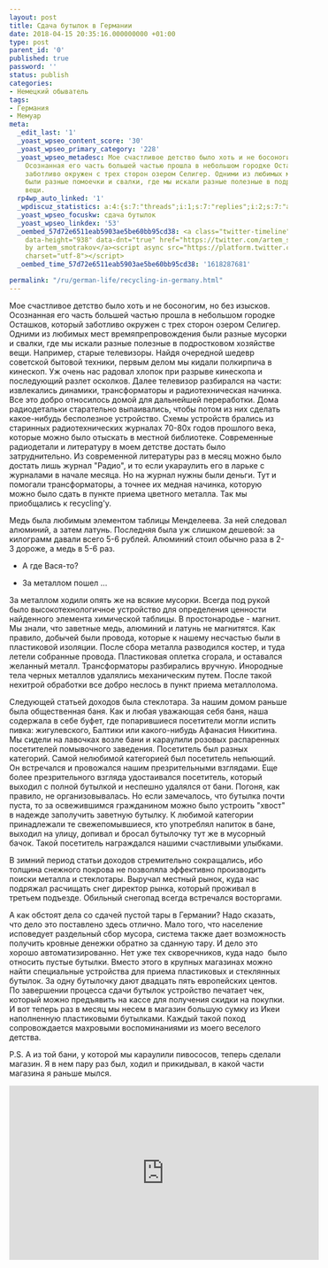 ```yaml
---
layout: post
title: Сдача бутылок в Германии
date: 2018-04-15 20:35:16.000000000 +01:00
type: post
parent_id: '0'
published: true
password: ''
status: publish
categories:
- Немецкий обыватель
tags:
- Германия
- Мемуар
meta:
  _edit_last: '1'
  _yoast_wpseo_content_score: '30'
  _yoast_wpseo_primary_category: '228'
  _yoast_wpseo_metadesc: Мое счастливое детство было хоть и не босоногим, но без изысков.
    Осознанная его часть большей частью прошла в небольшом городке Осташков, который
    заботливо окружен с трех сторон озером Селигер. Одними из любимых мест времяпрепровождения
    были разные помоечки и свалки, где мы искали разные полезные в подростковом хозяйстве
    вещи.
  rp4wp_auto_linked: '1'
  _wpdiscuz_statistics: a:4:{s:7:"threads";i:1;s:7:"replies";i:2;s:7:"authors";i:3;s:14:"recent_authors";a:3:{i:0;O:8:"stdClass":3:{s:20:"comment_author_email";s:19:"slavik@svyrydiuk.eu";s:14:"comment_author";s:6:"Slavik";s:7:"user_id";s:1:"0";}i:1;O:8:"stdClass":3:{s:20:"comment_author_email";s:25:"artem.smotrakov@gmail.com";s:14:"comment_author";s:5:"Artem";s:7:"user_id";s:1:"1";}i:2;O:8:"stdClass":3:{s:20:"comment_author_email";s:6:"a@a.ru";s:14:"comment_author";s:10:"Диман";s:7:"user_id";s:1:"0";}}}
  _yoast_wpseo_focuskw: сдача бутылок
  _yoast_wpseo_linkdex: '53'
  _oembed_57d72e6511eab5903ae5be60bb95cd38: <a class="twitter-timeline" data-width="625"
    data-height="938" data-dnt="true" href="https://twitter.com/artem_smotrakov?ref_src=twsrc%5Etfw">Tweets
    by artem_smotrakov</a><script async src="https://platform.twitter.com/widgets.js"
    charset="utf-8"></script>
  _oembed_time_57d72e6511eab5903ae5be60bb95cd38: '1618287681'

permalink: "/ru/german-life/recycling-in-germany.html"
---
```

Мое счастливое детство было хоть и не босоногим, но без изысков. Осознанная его часть большей частью прошла в небольшом городке Осташков, который заботливо окружен с трех сторон озером Селигер. Одними из любимых мест времяпрепровождения были разные мусорки и свалки, где мы искали разные полезные в подростковом хозяйстве вещи. Например, старые телевизоры. Найдя очередной шедевр советской бытовой техники, первым делом мы кидали полкирпича в кинескоп. Уж очень нас радовал хлопок при разрыве кинескопа и последующий разлет осколков. Далее телевизор разбирался на части: извлекались динамики, трансформаторы и радиотехническая начинка. Все это добро относилось домой для дальнейшей переработки. Дома радиодетальки старательно выпаивались, чтобы потом из них сделать какое-нибудь бесполезное устройство. Схемы устройств брались из старинных радиотехнических журналах 70-80х годов прошлого века, которые можно было отыскать в местной библиотеке. Современные радиодетали и литературу в моем детстве достать было затруднительно. Из современной литературы раз в месяц можно было достать лишь журнал "Радио", и то если укараулить его в ларьке с журналами в начале месяца. Но на журнал нужны были деньги. Тут и помогали трансформаторы, а точнее их медная начинка, которую можно было сдать в пункте приема цветного металла. Так мы приобщались к recycling'у.



Медь была любимым элементом таблицы Менделеева. За ней следовал алюминий, а затем латунь. Последняя была уж слишком дешевой: за килограмм давали всего 5-6 рублей. Алюминий стоил обычно раза в 2-3 дороже, а медь в 5-6 раз.

- А где Вася-то?

- За металлом пошел ...

За металлом ходили опять же на всякие мусорки. Всегда под рукой было высокотехнологичное устройство для определения ценности найденного элемента химической таблицы. В простонародье - магнит. Мы знали, что заветные медь, алюминий и латунь не магнитятся. Как правило, добычей были провода, которые к нашему несчастью были в пластиковой изоляции. После сбора металла разводился костер, и туда летели собранные провода. Пластиковая оплетка сгорала, и оставался желанный металл. Трансформаторы разбирались вручную. Инородные тела черных металлов удалялись механическим путем. После такой нехитрой обработки все добро неслось в пункт приема металлолома.

Следующей статьей доходов была стеклотара. За нашим домом раньше была общественная баня. Как и любая уважающая себя баня, наша содержала в себе буфет, где попарившиеся посетители могли испить пивка: жигулевского, Балтики или какого-нибудь Афанасия Никитина. Мы сидели на лавочках возле бани и караулили розовых распаренных посетителей помывочного заведения. Посетитель был разных категорий. Самой нелюбимой категорией был посетитель непьющий. Он встречался и провожался нашим презрительными взглядами. Еще более презрительного взгляда удостаивался посетитель, который выходил с полной бутылкой и неспешно удалялся от бани. Погоня, как правило, не организовывалась. Но если замечалось, что бутылка почти пуста, то за освежившимся гражданином можно было устроить "хвост" в надежде заполучить заветную бутылку. К любимой категории принадлежали те свежепомывшиеся, кто употреблял напиток в бане, выходил на улицу, допивал и бросал бутылочку тут же в мусорный бачок. Такой посетитель награждался нашими счастливыми улыбками.

В зимний период статьи доходов стремительно сокращались, ибо толщина снежного покрова не позволяла эффективно производить поиски металла и стеклотары. Выручал местный рынок, куда нас подряжал расчищать снег директор рынка, который проживал в третьем подъезде. Обильный снегопад всегда встречался восторгами.

А как обстоят дела со сдачей пустой тары в Германии? Надо сказать, что дело это поставлено здесь отлично. Мало того, что население исповедует раздельный сбор мусора, система также дает возможность получить кровные денежки обратно за сданную тару. И дело это хорошо автоматизированно. Нет уже тех скворечников, куда надо&nbsp; было относить пустые бутылки. Вместо этого в крупных магазинах можно найти специальные устройства для приема пластиковых и стеклянных бутылок. За одну бутылочку дают двадцать пять европейских центов. По завершении процесса сдачи бутылок устройство печатает чек, который можно предъявить на кассе для получения скидки на покупки. И вот теперь раз в месяц мы несем в магазин большую сумку из Икеи наполненную пластиковыми бутылками. Каждый такой поход сопровождается махровыми воспоминаниями из моего веселого детства.

P.S. А из той бани, у которой мы караулили пивососов, теперь сделали магазин. Я в нем пару раз был, ходил и прикидывал, в какой части магазина я раньше мылся.

<iframe src="https://www.youtube.com/embed/rKNLkhoB6oA" width="560" height="315" frameborder="0" allowfullscreen="allowfullscreen"></iframe>

